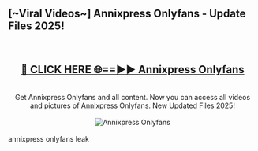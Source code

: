 <h2>[~Viral Videos~] Annixpress Onlyfans - Update Files 2025!</h2>
<br>
<div align="center">
<h2><a href="https://betterlinks.top/A2PfLJ" rel="nofollow">🔴 CLICK HERE 🌐==►► Annixpress Onlyfans</a></h2>
<br>
Get Annixpress Onlyfans and all content. Now you can access all videos and pictures of Annixpress Onlyfans. New Updated Files 2025!
<br>
<br>
<a href="https://betterlinks.top/A2PfLJ" rel="nofollow" data-target="animated-image.originalLink"><img src="https://i.ibb.co.com/WyWwxjT/player-gif2.gif" alt="Annixpress Onlyfans" style="max-width: 100%; display: inline-block;" data-target="animated-image.originalImage"></a>
</div>
<br>
annixpress onlyfans leak